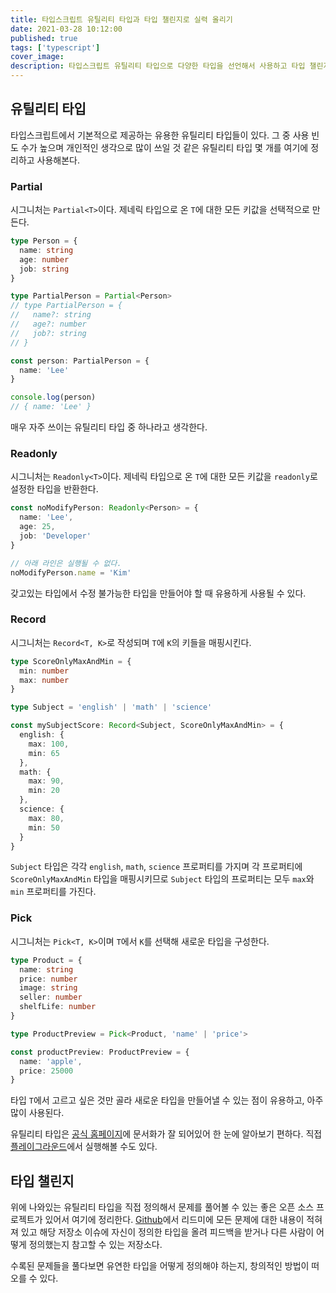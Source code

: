 ```yaml
---
title: 타입스크립트 유틸리티 타입과 타입 챌린지로 실력 올리기
date: 2021-03-28 10:12:00
published: true
tags: ['typescript']
cover_image:
description: 타입스크립트 유틸리티 타입으로 다양한 타입을 선언해서 사용하고 타입 챌린지 오픈 소스 프로젝트를 통해 타입스크립트 실력 기르기
---
```


## 유틸리티 타입

타입스크립트에서 기본적으로 제공하는 유용한 유틸리티 타입들이 있다. 그 중 사용 빈도 수가 높으며 개인적인 생각으로 많이 쓰일 것 같은 유틸리티 타입 몇 개를 여기에 정리하고 사용해본다.

### Partial

시그니처는 `Partial<T>`이다. 제네릭 타입으로 온 `T`에 대한 모든 키값을 선택적으로 만든다.

```typescript
type Person = {
  name: string
  age: number
  job: string
}

type PartialPerson = Partial<Person>
// type PartialPerson = {
//   name?: string
//   age?: number
//   job?: string
// }

const person: PartialPerson = {
  name: 'Lee'
}

console.log(person)
// { name: 'Lee' }
```

매우 자주 쓰이는 유틸리티 타입 중 하나라고 생각한다.

### Readonly

시그니처는 `Readonly<T>`이다. 제네릭 타입으로 온 `T`에 대한 모든 키값을 `readonly`로 설정한 타입을 반환한다.

```typescript
const noModifyPerson: Readonly<Person> = {
  name: 'Lee',
  age: 25,
  job: 'Developer'
}

// 아래 라인은 실행될 수 없다.
noModifyPerson.name = 'Kim'
```

갖고있는 타입에서 수정 불가능한 타입을 만들어야 할 때 유용하게 사용될 수 있다.

### Record

시그니처는 `Record<T, K>`로 작성되며 `T`에 `K`의 키들을 매핑시킨다.

```typescript
type ScoreOnlyMaxAndMin = {
  min: number
  max: number
}

type Subject = 'english' | 'math' | 'science'

const mySubjectScore: Record<Subject, ScoreOnlyMaxAndMin> = {
  english: {
    max: 100,
    min: 65
  },
  math: {
    max: 90,
    min: 20
  },
  science: {
    max: 80,
    min: 50
  }
}
```

`Subject` 타입은 각각 `english`, `math`, `science` 프로퍼티를 가지며 각 프로퍼티에 `ScoreOnlyMaxAndMin` 타입을 매핑시키므로 `Subject` 타입의 프로퍼티는 모두 `max`와 `min` 프로퍼티를 가진다.

### Pick

시그니처는 `Pick<T, K>`이며 `T`에서 `K`를 선택해 새로운 타입을 구성한다.

```typescript
type Product = {
  name: string
  price: number
  image: string
  seller: number
  shelfLife: number
}

type ProductPreview = Pick<Product, 'name' | 'price'>

const productPreview: ProductPreview = {
  name: 'apple',
  price: 25000
}
```

타입 `T`에서 고르고 싶은 것만 골라 새로운 타입을 만들어낼 수 있는 점이 유용하고, 아주 많이 사용된다.

유틸리티 타입은 [공식 홈페이지](https://www.typescriptlang.org/docs/handbook/utility-types.html)에 문서화가 잘 되어있어 한 눈에 알아보기 편하다. 직접 [플레이그라운드](https://www.typescriptlang.org/ko/play)에서 실행해볼 수도 있다.

## 타입 챌린지

위에 나와있는 유틸리티 타입을 직접 정의해서 문제를 풀어볼 수 있는 좋은 오픈 소스 프로젝트가 있어서 여기에 정리한다. [Github](https://github.com/type-challenges/type-challenges)에서 리드미에 모든 문제에 대한 내용이 적혀져 있고 해당 저장소 이슈에 자신이 정의한 타입을 올려 피드백을 받거나 다른 사람이 어떻게 정의했는지 참고할 수 있는 저장소다.

수록된 문제들을 풀다보면 유연한 타입을 어떻게 정의해야 하는지, 창의적인 방법이 떠오를 수 있다.
